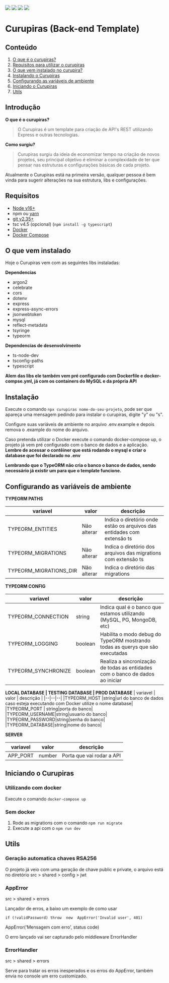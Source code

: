 
![](https://img.shields.io/npm/l/curupiras) ![](https://img.shields.io/librariesio/release/npm/curupiras) ![](https://img.shields.io/npm/v/curupiras) ![](https://img.shields.io/npm/dt/curupiras)
# Curupiras (Back-end Template)

## Conteúdo

 1. [O que é o curupiras?](#introdução)
 2. [Requisitos para utilizar o curupiras](#requisitos)
 3. [O que vem instalado no curupira?](#o-que-vem-instalado)
 4. [Instalando o Curupiras](#instalação)
 5. [Configurando as variáveis de ambiente](#configurando-as-variáveis-de-ambiente)
 6. [Iniciando o Curupiras](#iniciando-o-curupiras)
 7. [Utils](#utils) 

## Introdução

**O que é o curupiras?**
	

> O Curupiras é um template para criação de API's REST utilizando Express e outras tecnologias.

**Como surgiu?**

> Curupiras surgiu da ideia de economizar tempo na criação de novos projetos, seu principal objetivo é eliminar a complexidade de ter que pensar nas estruturas e configurações básicas de cada projeto.

Atualmente o Curupiras está na primeira versão, qualquer pessoa é bem vinda para sugerir alterações na sua estrutura, libs e configurações.

## Requisitos

 - [Node v16+](https://nodejs.org/en/download/)
 - npm ou [yarn](https://yarnpkg.com/getting-started/install)
 - [git v2.35+](https://git-scm.com/book/pt-br/v2/Começando-Instalando-o-Git)
 - tsc v4.5 (opcional) (`npm install -g typescript`)
 - [Docker](https://docs.docker.com/get-docker/)
 - [Docker Compose](https://docs.docker.com/compose/install/)

## O que vem instalado
Hoje o Curupiras vem com as seguintes libs instaladas:

**Dependencias**
 - argon2
 - celebrate
 - cors
 - dotenv
 - express
 - express-async-errors
 - jsonwebtoken
 - mysql
 - reflect-metadata
 - tsyringe
 - typeorm

**Dependencias de desenvolvimento**

 - ts-node-dev
 - tsconfig-paths
 - typescript

**Alem das libs ele também vem pré configurado com Dockerfile e docker-compse.yml, já com os containers do MySQL e da própria API**

## Instalação

Execute o comando `npx curupiras nome-do-seu-projeto`, pode ser que apareça uma mensagem pedindo para instalar o curupiras, digite "y" ou "s".

Configure suas variáveis de ambiente no arquivo .env.example e depois remova o .example do nome do arquivo.

Caso pretenda utilizar o Docker execute o comando docker-compose up, o projeto já vem pré configurado com o banco de dados e a aplicação. **Lembre de acessar o contêiner que está rodando o mysql e criar o database que foi declarado no .env**

**Lembrando que o TypeORM não cria o banco o banco de dados, sendo necessário já existir um para que o template funcione.** 

## Configurando as variáveis de ambiente

**TYPEORM PATHS**

| variavel |  valor  | descrição |
|--|--|--|
| TYPEORM_ENTITIES | Não alterar | Indica o diretório onde estão os arquivos das entidades com extensão ts |
| TYPEORM_MIGRATIONS | Não alterar | Indica o diretório dos arquivos das migrations com extensão ts|
| TYPEORM_MIGRATIONS_DIR | Não alterar | Indica o diretório das migrations |

**TYPEORM CONFIG**

| variavel |  valor  | descrição |
|--|--|--|
| TYPEORM_CONNECTION |string|Indica qual é o banco que estamos utilizando (MySQL, PG, MongoDB, etc)|
| TYPEORM_LOGGING |boolean|Habilita o modo debug do TypeORM mostrando todas as querys que são executadas|
| TYPEORM_SYNCHRONIZE |boolean|Realiza a sincronização de todas as entidades com o banco de dados ao iniciar|

**LOCAL DATABASE | TESTING DATABASE | PROD DATABASE**
| variavel |  valor  | descrição |
|--|--|--|
|TYPEORM_HOST |string|url do banco de dados caso esteja executando com Docker utilize o nome database|
|TYPEORM_PORT | string|porta do banco|
|TYPEORM_USERNAME|string|usuario do banco|
|TYPEORM_PASSWORD|string|senha do banco|
|TYPEORM_DATABASE|string|nome do banco|

**SERVER**

| variavel |  valor  | descrição |
|--|--|--|
|APP_PORT|number|Porta que vai rodar a API|

## Iniciando o Curupiras
### Utilizando com docker
Execute o comando `docker-compose up`

### Sem docker
 1. Rode as migrations com o comando `npm run migrate`
 2. Execute a api com o `npm run dev`

## Utils
### Geração automatica chaves RSA256
O projeto já veio com uma geração de chave public e private, o arquivo está no diretório src > shared > config > jwt

### AppError
src > shared > errors

Lançador de erros, a baixo um exemplo de como usar

    if (!validPassword) throw  new  AppError('Invalid user', 401)
AppError('Mensagem com erro', status code)

O erro lançado vai ser capturado pelo middleware ErrorHandler 

### ErrorHandler
src > shared > errors

Serve para tratar os erros inesperados e os erros do AppError, também envia no console um erro customizado.
